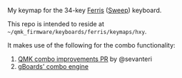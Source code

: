 My keymap for the 34-key [Ferris][1] ([Sweep][2]) keyboard.

This repo is intended to reside at `~/qmk_firmware/keyboards/ferris/keymaps/hxy`.

It makes use of the following for the combo functionality:

1. [QMK combo improvements PR][3] by @sevanteri
2. [gBoards' combo engine][4]

[1]: https://github.com/pierrechevalier83/ferris
[2]: https://github.com/davidphilipbarr/sweep
[3]: https://github.com/qmk/qmk_firmware/pull/8591
[4]: http://combos.gboards.ca/
